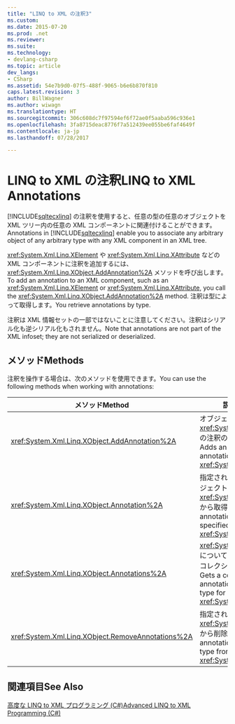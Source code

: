```yaml
---
title: "LINQ to XML の注釈3"
ms.custom: 
ms.date: 2015-07-20
ms.prod: .net
ms.reviewer: 
ms.suite: 
ms.technology:
- devlang-csharp
ms.topic: article
dev_langs:
- CSharp
ms.assetid: 54e7b9d0-07f5-488f-9065-b6e6b870f810
caps.latest.revision: 3
author: BillWagner
ms.author: wiwagn
ms.translationtype: HT
ms.sourcegitcommit: 306c608dc7f97594ef6f72ae0f5aaba596c936e1
ms.openlocfilehash: 3fa8715deac8776f7a512439ee055be6faf4649f
ms.contentlocale: ja-jp
ms.lasthandoff: 07/28/2017

---
```

# <a name="linq-to-xml-annotations"></a><span data-ttu-id="6ac84-102">LINQ to XML の注釈</span><span class="sxs-lookup"><span data-stu-id="6ac84-102">LINQ to XML Annotations</span></span>
<span data-ttu-id="6ac84-103">[!INCLUDE[sqltecxlinq](~/includes/sqltecxlinq-md.md)] の注釈を使用すると、任意の型の任意のオブジェクトを XML ツリー内の任意の XML コンポーネントに関連付けることができます。</span><span class="sxs-lookup"><span data-stu-id="6ac84-103">Annotations in [!INCLUDE[sqltecxlinq](~/includes/sqltecxlinq-md.md)] enable you to associate any arbitrary object of any arbitrary type with any XML component in an XML tree.</span></span>  
  
 <span data-ttu-id="6ac84-104"><xref:System.Xml.Linq.XElement> や <xref:System.Xml.Linq.XAttribute> などの XML コンポーネントに注釈を追加するには、<xref:System.Xml.Linq.XObject.AddAnnotation%2A> メソッドを呼び出します。</span><span class="sxs-lookup"><span data-stu-id="6ac84-104">To add an annotation to an XML component, such as an <xref:System.Xml.Linq.XElement> or <xref:System.Xml.Linq.XAttribute>, you call the <xref:System.Xml.Linq.XObject.AddAnnotation%2A> method.</span></span> <span data-ttu-id="6ac84-105">注釈は型によって取得します。</span><span class="sxs-lookup"><span data-stu-id="6ac84-105">You retrieve annotations by type.</span></span>  
  
 <span data-ttu-id="6ac84-106">注釈は XML 情報セットの一部ではないことに注意してください。注釈はシリアル化も逆シリアル化もされません。</span><span class="sxs-lookup"><span data-stu-id="6ac84-106">Note that annotations are not part of the XML infoset; they are not serialized or deserialized.</span></span>  
  
## <a name="methods"></a><span data-ttu-id="6ac84-107">メソッド</span><span class="sxs-lookup"><span data-stu-id="6ac84-107">Methods</span></span>  
 <span data-ttu-id="6ac84-108">注釈を操作する場合は、次のメソッドを使用できます。</span><span class="sxs-lookup"><span data-stu-id="6ac84-108">You can use the following methods when working with annotations:</span></span>  
  
|<span data-ttu-id="6ac84-109">メソッド</span><span class="sxs-lookup"><span data-stu-id="6ac84-109">Method</span></span>|<span data-ttu-id="6ac84-110">説明</span><span class="sxs-lookup"><span data-stu-id="6ac84-110">Description</span></span>|  
|------------|-----------------|  
|<xref:System.Xml.Linq.XObject.AddAnnotation%2A>|<span data-ttu-id="6ac84-111">オブジェクトを <xref:System.Xml.Linq.XObject> の注釈の一覧に追加します。</span><span class="sxs-lookup"><span data-stu-id="6ac84-111">Adds an object to the annotation list of an <xref:System.Xml.Linq.XObject>.</span></span>|  
|<xref:System.Xml.Linq.XObject.Annotation%2A>|<span data-ttu-id="6ac84-112">指定された型の最初の注釈オブジェクトを <xref:System.Xml.Linq.XObject> から取得します。</span><span class="sxs-lookup"><span data-stu-id="6ac84-112">Gets the first annotation object of the specified type from an <xref:System.Xml.Linq.XObject>.</span></span>|  
|<xref:System.Xml.Linq.XObject.Annotations%2A>|<span data-ttu-id="6ac84-113"><xref:System.Xml.Linq.XObject> について指定された型の注釈のコレクションを取得します。</span><span class="sxs-lookup"><span data-stu-id="6ac84-113">Gets a collection of annotations of the specified type for an <xref:System.Xml.Linq.XObject>.</span></span>|  
|<xref:System.Xml.Linq.XObject.RemoveAnnotations%2A>|<span data-ttu-id="6ac84-114">指定された型の注釈を <xref:System.Xml.Linq.XObject> から削除します。</span><span class="sxs-lookup"><span data-stu-id="6ac84-114">Removes the annotations of the specified type from an <xref:System.Xml.Linq.XObject>.</span></span>|  
  
## <a name="see-also"></a><span data-ttu-id="6ac84-115">関連項目</span><span class="sxs-lookup"><span data-stu-id="6ac84-115">See Also</span></span>  
 [<span data-ttu-id="6ac84-116">高度な LINQ to XML プログラミング (C#)</span><span class="sxs-lookup"><span data-stu-id="6ac84-116">Advanced LINQ to XML Programming (C#)</span></span>](../../../../csharp/programming-guide/concepts/linq/advanced-linq-to-xml-programming.md)

